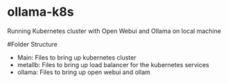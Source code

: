 # ollama-k8s
Running Kubernetes cluster with Open Webui and Ollama on local machine

#Folder Structure
- Main: Files to bring up kubernetes cluster
- metallb: Files to bring up load balancer for the kubernetes services
- ollama: Files to bring up open webui and ollam
